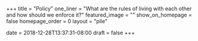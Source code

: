 +++
title = "Policy"
one_liner = "What are the rules of living with each other and how should we enforce it?"
featured_image = ""
show_on_homepage = false
homepage_order = 0
layout = "pile"

date = 2018-12-28T13:37:31-08:00
draft = false
+++
